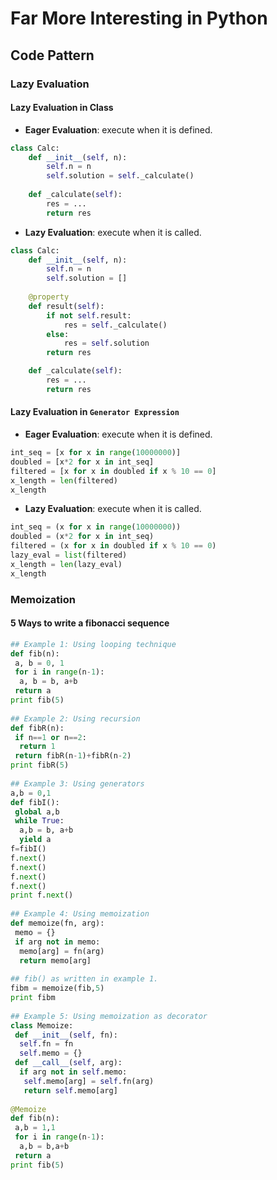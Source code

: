# Far More Interesting in Python

## Code Pattern

### Lazy Evaluation

#### Lazy Evaluation in Class


* __Eager Evaluation__: execute when it is defined.
```py
class Calc:
    def __init__(self, n):
        self.n = n
        self.solution = self._calculate()
    
    def _calculate(self):
        res = ...
        return res
```


* __Lazy Evaluation__: execute when it is called.

```py
class Calc:
    def __init__(self, n):
        self.n = n
        self.solution = []
    
    @property
    def result(self):
        if not self.result:
            res = self._calculate()
        else:
            res = self.solution
        return res

    def _calculate(self):
        res = ...
        return res
```

#### Lazy Evaluation in `Generator Expression`

* __Eager Evaluation__: execute when it is defined.
```py
int_seq = [x for x in range(10000000)]
doubled = [x*2 for x in int_seq]
filtered = [x for x in doubled if x % 10 == 0]
x_length = len(filtered)
x_length
```

* __Lazy Evaluation__: execute when it is called.
```py
int_seq = (x for x in range(10000000))
doubled = (x*2 for x in int_seq)
filtered = (x for x in doubled if x % 10 == 0)
lazy_eval = list(filtered)
x_length = len(lazy_eval)
x_length
```

### Memoization

#### 5 Ways to write a fibonacci sequence

```py
## Example 1: Using looping technique
def fib(n):
 a, b = 0, 1
 for i in range(n-1):
  a, b = b, a+b
 return a
print fib(5)
 
## Example 2: Using recursion
def fibR(n):
 if n==1 or n==2:
  return 1
 return fibR(n-1)+fibR(n-2)
print fibR(5)
 
## Example 3: Using generators
a,b = 0,1
def fibI():
 global a,b
 while True:
  a,b = b, a+b
  yield a
f=fibI()
f.next()
f.next()
f.next()
f.next()
print f.next()
 
## Example 4: Using memoization
def memoize(fn, arg):
 memo = {}
 if arg not in memo:
  memo[arg] = fn(arg)
  return memo[arg]
 
## fib() as written in example 1.
fibm = memoize(fib,5)
print fibm
 
## Example 5: Using memoization as decorator
class Memoize:
 def __init__(self, fn):
  self.fn = fn
  self.memo = {}
 def __call__(self, arg):
  if arg not in self.memo:
   self.memo[arg] = self.fn(arg)
   return self.memo[arg]
 
@Memoize
def fib(n):
 a,b = 1,1
 for i in range(n-1):
  a,b = b,a+b
 return a
print fib(5)
```
